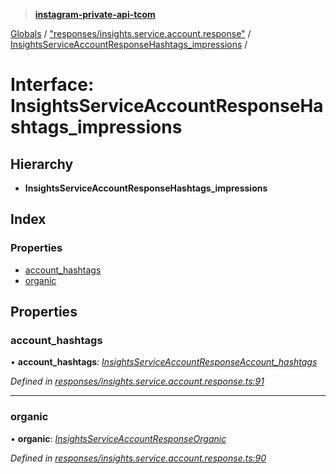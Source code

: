 > **[instagram-private-api-tcom](../README.md)**

[Globals](../README.md) / ["responses/insights.service.account.response"](../modules/_responses_insights_service_account_response_.md) / [InsightsServiceAccountResponseHashtags_impressions](_responses_insights_service_account_response_.insightsserviceaccountresponsehashtags_impressions.md) /

# Interface: InsightsServiceAccountResponseHashtags_impressions

## Hierarchy

* **InsightsServiceAccountResponseHashtags_impressions**

## Index

### Properties

* [account_hashtags](_responses_insights_service_account_response_.insightsserviceaccountresponsehashtags_impressions.md#account_hashtags)
* [organic](_responses_insights_service_account_response_.insightsserviceaccountresponsehashtags_impressions.md#organic)

## Properties

###  account_hashtags

• **account_hashtags**: *[InsightsServiceAccountResponseAccount_hashtags](_responses_insights_service_account_response_.insightsserviceaccountresponseaccount_hashtags.md)*

*Defined in [responses/insights.service.account.response.ts:91](https://github.com/cuonglnhust/instagram-private-api-tcom/blob/3e16058/src/responses/insights.service.account.response.ts#L91)*

___

###  organic

• **organic**: *[InsightsServiceAccountResponseOrganic](_responses_insights_service_account_response_.insightsserviceaccountresponseorganic.md)*

*Defined in [responses/insights.service.account.response.ts:90](https://github.com/cuonglnhust/instagram-private-api-tcom/blob/3e16058/src/responses/insights.service.account.response.ts#L90)*